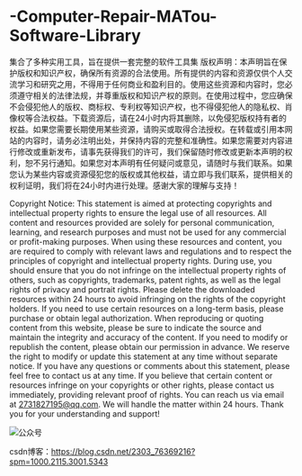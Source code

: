 # -Computer-Repair-MATou-Software-Library
集合了多种实用工具，旨在提供一套完整的软件工具集
版权声明：本声明旨在保护版权和知识产权，确保所有资源的合法使用。所有提供的内容和资源仅供个人交流学习和研究之用，不得用于任何商业和盈利目的。使用这些资源和内容时，您必须遵守相关的法律法规，并尊重版权和知识产权的原则。在使用过程中，您应确保不会侵犯他人的版权、商标权、专利权等知识产权，也不得侵犯他人的隐私权、肖像权等合法权益。下载资源后，请在24小时内将其删除，以免侵犯版权持有者的权益。如果您需要长期使用某些资源，请购买或取得合法授权。在转载或引用本网站的内容时，请务必注明出处，并保持内容的完整和准确性。如果您需要对内容进行修改或重新发布，请事先获得我们的许可，我们保留随时修改或更新本声明的权利，恕不另行通知。如果您对本声明有任何疑问或意见，请随时与我们联系。如果您认为某些内容或资源侵犯您的版权或其他权益，请立即与我们联系，提供相关的权利证明，我们将在24小时内进行处理。感谢大家的理解与支持！

Copyright Notice: This statement is aimed at protecting copyrights and intellectual property rights to ensure the legal use of all resources. All content and resources provided are solely for personal communication, learning, and research purposes and must not be used for any commercial or profit-making purposes. When using these resources and content, you are required to comply with relevant laws and regulations and to respect the principles of copyright and intellectual property rights. During use, you should ensure that you do not infringe on the intellectual property rights of others, such as copyrights, trademarks, patent rights, as well as the legal rights of privacy and portrait rights.
Please delete the downloaded resources within 24 hours to avoid infringing on the rights of the copyright holders. If you need to use certain resources on a long-term basis, please purchase or obtain legal authorization. When reproducing or quoting content from this website, please be sure to indicate the source and maintain the integrity and accuracy of the content. If you need to modify or republish the content, please obtain our permission in advance. We reserve the right to modify or update this statement at any time without separate notice.
If you have any questions or comments about this statement, please feel free to contact us at any time. If you believe that certain content or resources infringe on your copyrights or other rights, please contact us immediately, providing relevant proof of rights. You can reach us via email at 2731827195@qq.com. We will handle the matter within 24 hours. Thank you for your understanding and support!


![公众号](https://github.com/user-attachments/assets/45ecceac-d3be-4c79-aefb-558da3a01f2f)



csdn博客：https://blog.csdn.net/2303_76369216?spm=1000.2115.3001.5343
